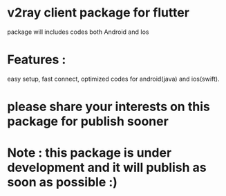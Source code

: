# v2ray client package for flutter


package will includes codes both Android and Ios

# Features :
easy setup,
fast connect,
optimized codes for android(java) and ios(swift).



# please share your interests on this package for publish sooner

# Note : this package is under development and it will publish as soon as possible :)
